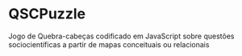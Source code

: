 # QSCPuzzle
Jogo de Quebra-cabeças codificado em JavaScript sobre questões sociocientíficas a partir de mapas 
conceituais ou relacionais
